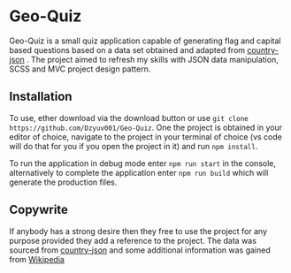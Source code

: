 # Geo-Quiz
Geo-Quiz is a small quiz application capable of generating flag and capital based questions based on a data set obtained and adapted from [country-json](https://github.com/samayo/country-json "country-json") .
The project aimed to refresh my skills with JSON data manipulation, SCSS and MVC project design pattern.

## Installation 
To use, ether download via the download button or use `git clone https://github.com/Dzyuv001/Geo-Quiz`. One the project is obtained in your editor of choice, navigate to the project in your terminal of choice (vs code will do that for you if you open the project in it) and run `npm install`. 

To run the application in debug mode enter `npm run start` in the console, alternatively to complete the application enter `npm run build` which will generate the production files.

##  Copywrite 
If anybody has a strong desire then they free to use the project for any purpose provided they add a reference to the project. The data was sourced from  [country-json](https://github.com/samayo/country-json "country-json")  and some additional information was gained from [Wikipedia](https://en.wikipedia.org/wiki/List_of_countries_and_dependencies_by_area "Wikipedia")
